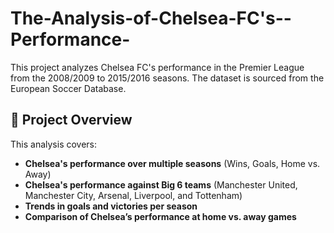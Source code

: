 # The-Analysis-of-Chelsea-FC's--Performance-
This project analyzes Chelsea FC's performance in the Premier League from the 2008/2009 to 2015/2016 seasons. The dataset is sourced from the European Soccer Database.


## 📌 Project Overview
This analysis covers:
- **Chelsea's performance over multiple seasons** (Wins, Goals, Home vs. Away)
- **Chelsea's performance against Big 6 teams** (Manchester United, Manchester City, Arsenal, Liverpool, and Tottenham)
- **Trends in goals and victories per season**
- **Comparison of Chelsea’s performance at home vs. away games**
